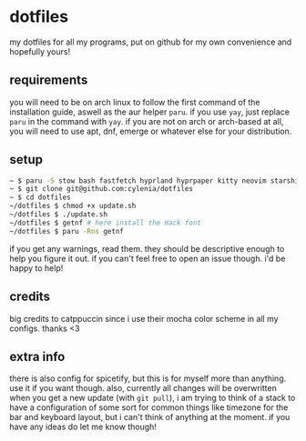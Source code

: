 # dotfiles
my dotfiles for all my programs, put on github for my own convenience and hopefully yours!

## requirements
you will need to be on arch linux to follow the first command of the installation guide, aswell as the aur helper `paru`. if you use `yay`, just replace `paru` in the command with `yay`. if you are not on arch or arch-based at all, you will need to use apt, dnf, emerge or whatever else for your distribution.

## setup
```sh
~ $ paru -S stow bash fastfetch hyprland hyprpaper kitty neovim starship waybar wofi playerctl qt5-wayland qt6-wayland getnf
~ $ git clone git@github.com:cylenia/dotfiles
~ $ cd dotfiles
~/dotfiles $ chmod +x update.sh
~/dotfiles $ ./update.sh
~/dotfiles $ getnf # here install the Hack font
~/dotfiles $ paru -Rns getnf
```
if you get any warnings, read them. they should be descriptive enough to help you figure it out. if you can't feel free to open an issue though. i'd be happy to help!

## credits
big credits to catppuccin since i use their mocha color scheme in all my configs. thanks <3

## extra info
there is also config for spicetify, but this is for myself more than anything. use it if you want though. also, currently all changes will be overwritten when you get a new update (with `git pull`), i am trying to think of a stack to have a configuration of some sort for common things like timezone for the bar and keyboard layout, but i can't think of anything at the moment. if you have any ideas do let me know though!
